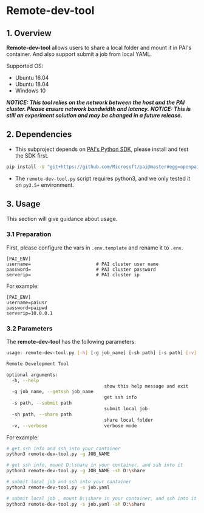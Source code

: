 # Remote-dev-tool

## 1. Overview

**Remote-dev-tool** allows users to share a local folder and mount it in PAI's container.
And also support submit a job from local YAML.

Supported OS:
- Ubuntu 16.04
- Ubuntu 18.04
- Windows 10

***NOTICE: This tool relies on the network between the host and the PAI cluster. Please ensure network bandwidth and latency.***
***NOTICE: This is still an experiment solution and may be changed in a future release.***

## 2. Dependencies

- This subproject depends on [PAI's Python SDK](https://github.com/microsoft/pai/tree/master/contrib/python-sdk), please install and test the SDK first.

```sh
pip install -U "git+https://github.com/Microsoft/pai@master#egg=openpaisdk&subdirectory=contrib/python-sdk"
```

- The `remote-dev-tool.py` script requires python3, and we only tested it on `py3.5+` environment.

## 3. Usage

This section will give guidance about usage.

### 3.1 Preparation

First, please configure the vars in `.env.template` and rename it to `.env`.

```
[PAI_ENV]
username=                        # PAI cluster user name
password=                        # PAI cluster password
serverip=                        # PAI cluster ip
```

For example:
```
[PAI_ENV]
username=paiusr
password=paipwd
serverip=10.0.0.1
```

### 3.2 Parameters

The **remote-dev-tool** has the following parameters:

```sh
usage: remote-dev-tool.py [-h] [-g job_name] [-sh path] [-s path] [-v]

Remote Development Tool

optional arguments:
  -h, --help                        
                                    show this help message and exit
  -g job_name, --getssh job_name
                                    get ssh info
  -s path, --submit path
                                    submit local job
  -sh path, --share path
                                    share local folder
  -v, --verbose                     verbose mode
```

For example:

```sh
# get ssh info and ssh into your cantainer
python3 remote-dev-tool.py -g JOB_NAME

# get ssh info, mount D:\share in your container, and ssh into it
python3 remote-dev-tool.py -g JOB_NAME -sh D:\share

# submit local job and ssh into your cantainer
python3 remote-dev-tool.py -s job.yaml

# submit local job , mount D:\share in your container, and ssh into it
python3 remote-dev-tool.py -s job.yaml -sh D:\share
```
